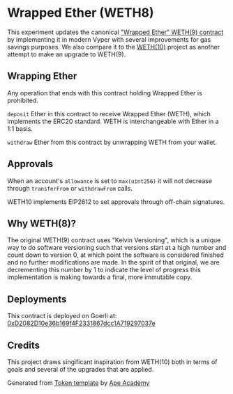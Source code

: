 # Wrapped Ether (WETH8)

This experiment updates the canonical ["Wrapped Ether" WETH(9) contract](https://etherscan.io/address/0xc02aaa39b223fe8d0a0e5c4f27ead9083c756cc2#code)
by implementing it in modern Vyper with several improvements for gas savings purposes.
We also compare it to the [WETH(10)](https://github.com/WETH10/WETH10) project as another attempt to make an upgrade to WETH(9).

## Wrapping Ether

Any operation that ends with this contract holding Wrapped Ether is prohibited.

`deposit` Ether in this contract to receive Wrapped Ether (WETH), which implements the ERC20 standard. WETH is interchangeable with Ether in a 1:1 basis.

`withdraw` Ether from this contract by unwrapping WETH from your wallet.

## Approvals

When an account's `allowance` is set to `max(uint256)` it will not decrease through `transferFrom` or `withdrawFrom` calls.

WETH10 implements EIP2612 to set approvals through off-chain signatures.

## Why WETH(8)?

The original WETH(9) contract uses "Kelvin Versioning", which is a unique way to do software versioning such that versions start at a high number
and count down to version 0, at which point the software is considered finished and no further modifications are made.
In the spirit of that original, we are decrementing this number by 1 to indicate the level of progress this implementation is making towards a
final, more immutable copy.

## Deployments

This contract is deployed on Goerli at: [0xD2082D10e36b169f4F2331867dcc1A719297037e](https://goerli.etherscan.io/address/0xd2082d10e36b169f4f2331867dcc1a719297037e)

## Credits

This project draws singificant inspiration from WETH(10) both in terms of goals and several of the upgrades that are applied.

Generated from [Token template](https://github.com/ApeAcademy/ERC20) by [Ape Academy](https://academy.apeworx.io)

